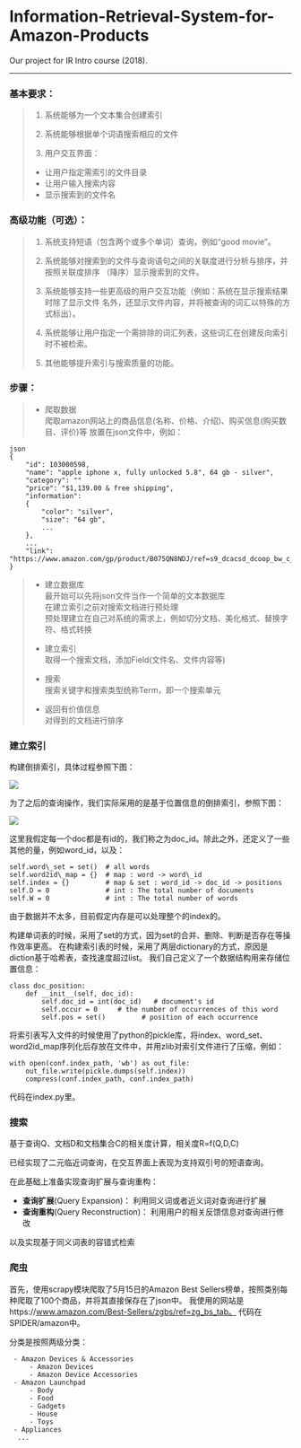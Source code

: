# Information-Retrieval-System-for-Amazon-Products
Our project for IR Intro course (2018). 

---

### 基本要求：

> 1. 系统能够为一个文本集合创建索引
> 
> 2. 系统能够根据单个词语搜索相应的文件
> 
> 3. 用户交互界面：  
>  - 让用户指定需索引的文件目录
>  - 让用户输入搜索内容
>  - 显示搜索到的文件名

### 高级功能（可选）： 



> 1. 系统支持短语（包含两个或多个单词）查询，例如“good movie”。
> 
> 2. 系统能够对搜索到的文件与查询语句之间的关联度进行分析与排序，并按照关联度排序 （降序）显示搜索到的文件。 
> 
> 3. 系统能够支持一些更高级的用户交互功能（例如：系统在显示搜索结果时除了显示文件 名外，还显示文件内容，并将被查询的词汇以特殊的方式标出）。 
> 
> 4. 系统能够让用户指定一个需排除的词汇列表，这些词汇在创建反向索引时不被检索。 
> 
> 5. 其他能够提升索引与搜索质量的功能。

### 步骤：

> - 爬取数据  
爬取amazon网站上的商品信息(名称、价格、介绍)、购买信息(购买数目、评价)等
放置在json文件中，例如：

	json
	{
		"id": 103000598,
		"name": "apple iphone x, fully unlocked 5.8", 64 gb - silver",
		"category": ""
		"price": "$1,139.00 & free shipping",
		"information": 
		{
			"color": "silver", 
			"size": "64 gb", 
			...
		},
		...
		"link": "https://www.amazon.com/gp/product/B075QN8NDJ/ref=s9_dcacsd_dcoop_bw_c_x_1_w"
	}
> 
> - 建立数据库  
最开始可以先将json文件当作一个简单的文本数据库  
在建立索引之前对搜索文档进行预处理  
预处理建立在自己对系统的需求上，例如切分文档、美化格式、替换字符、格式转换
> 
> - 建立索引  
取得一个搜索文档，添加Field(文件名、文件内容等)
> 
> - 搜索  
搜索关键字和搜索类型统称Term，即一个搜索单元
> 
> - 返回有价值信息  
对得到的文档进行排序

### 建立索引

构建倒排索引，具体过程参照下图：

![](https://github.com/daren996/Information-Retrieval-System-for-Amazon-Products/blob/master/BSBI.png)

为了之后的查询操作，我们实际采用的是基于位置信息的倒排索引，参照下图：

![](https://github.com/daren996/Information-Retrieval-System-for-Amazon-Products/blob/master/positional%20index.png)

这里我假定每一个doc都是有id的，我们称之为doc\_id。除此之外，还定义了一些其他的量，例如word\_id，以及：

	self.word\_set = set()  # all words
	self.word2id\_map = {}  # map : word -> word\_id
	self.index = {}  		# map & set : word_id -> doc_id -> positions
	self.D = 0              # int : The total number of documents
	self.W = 0              # int : The total number of words

由于数据并不太多，目前假定内存是可以处理整个的index的。

构建单词表的时候，采用了set的方式，因为set的合并、删除、判断是否存在等操作效率更高。
在构建索引表的时候，采用了两层dictionary的方式，原因是diction基于哈希表，查找速度超过list。
我们自己定义了一个数据结构用来存储位置信息：

	class doc_position:
    	def __init__(self, doc_id):
    	    self.doc_id = int(doc_id)   # document's id
    	    self.occur = 0     # the number of occurrences of this word
    	    self.pos = set()         # position of each occurrence

将索引表写入文件的时候使用了python的pickle库，将index、word\_set、word2id\_map序列化后存放在文件中，并用zlib对索引文件进行了压缩，例如：

	with open(conf.index_path, 'wb') as out_file:
		out_file.write(pickle.dumps(self.index))
		compress(conf.index_path, conf.index_path)

代码在index.py里。

### 搜索

基于查询Q、文档D和文档集合C的相关度计算，相关度R=f(Q,D,C)

已经实现了二元临近词查询，在交互界面上表现为支持双引号的短语查询。

在此基础上准备实现查询扩展与查询重构：

- **查询扩展**(Query Expansion)： 利用同义词或者近义词对查询进行扩展
- **查询重构**(Query Reconstruction)： 利用用户的相关反馈信息对查询进行修改

以及实现基于同义词表的容错式检索

### 爬虫

首先，使用scrapy模块爬取了5月15日的Amazon Best Sellers榜单，按照类别每种爬取了100个商品，并将其直接保存在了json中。
我使用的网站是https://www.amazon.com/Best-Sellers/zgbs/ref=zg_bs_tab。
代码在SPIDER/amazon中。

分类是按照两级分类：

	 - Amazon Devices & Accessories
    	 - Amazon Devices
    	 - Amazon Device Accessories
	 - Amazon Launchpad	
    	 - Body
    	 - Food
    	 - Gadgets
    	 - House
    	 - Toys
	 - Appliances
	  ...

